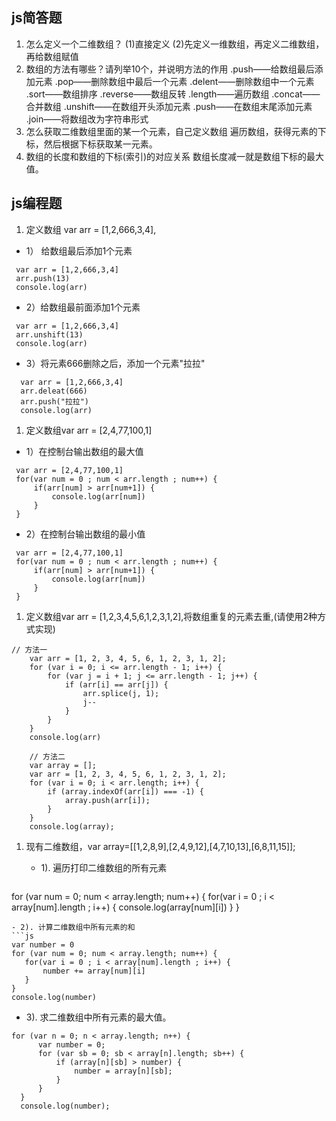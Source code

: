## js简答题
1. 怎么定义一个二维数组？ (1)直接定义 (2)先定义一维数组，再定义二维数组，再给数组赋值
2. 数组的方法有哪些？请列举10个，并说明方法的作用 .push——给数组最后添加元素 .pop——删除数组中最后一个元素 .delent——删除数组中一个元素 .sort——数组排序 .reverse——数组反转 .length——遍历数组 .concat——合并数组 .unshift——在数组开头添加元素 .push——在数组末尾添加元素 .join——将数组改为字符串形式
3. 怎么获取二维数组里面的某一个元素，自己定义数组 遍历数组，获得元素的下标，然后根据下标获取某一元素。
4. 数组的长度和数组的下标(索引)的对应关系 数组长度减一就是数组下标的最大值。



## js编程题

1. 定义数组 var arr = [1,2,666,3,4],

- 1） 给数组最后添加1个元素

```
 var arr = [1,2,666,3,4]
 arr.push(13)
 console.log(arr)
```

- 2）给数组最前面添加1个元素

```
 var arr = [1,2,666,3,4]
 arr.unshift(13)
 console.log(arr)
```

- 3）将元素666删除之后，添加一个元素"拉拉"

```
  var arr = [1,2,666,3,4]
  arr.deleat(666)
  arr.push("拉拉")
  console.log(arr)
```

1. 定义数组var arr = [2,4,77,100,1]

- 1）在控制台输出数组的最大值

```
 var arr = [2,4,77,100,1]
 for(var num = 0 ; num < arr.length ; num++) {
     if(arr[num] > arr[num+1]) {
         console.log(arr[num])
     }
 }
```

- 2）在控制台输出数组的最小值

```
 var arr = [2,4,77,100,1]
 for(var num = 0 ; num < arr.length ; num++) {
     if(arr[num] > arr[num+1]) {
         console.log(arr[num])
     }
 }
```

1. 定义数组var arr = [1,2,3,4,5,6,1,2,3,1,2],将数组重复的元素去重,(请使用2种方式实现)

```
// 方法一
    var arr = [1, 2, 3, 4, 5, 6, 1, 2, 3, 1, 2];
    for (var i = 0; i <= arr.length - 1; i++) {
        for (var j = i + 1; j <= arr.length - 1; j++) {
            if (arr[i] == arr[j]) {
                arr.splice(j, 1);
                j--
            }
        }
    }
    console.log(arr)

    // 方法二
    var array = [];
    var arr = [1, 2, 3, 4, 5, 6, 1, 2, 3, 1, 2];
    for (var i = 0; i < arr.length; i++) {
        if (array.indexOf(arr[i]) === -1) {
            array.push(arr[i]);
        }
    }
    console.log(array);
```

1. 现有二维数组，var array=[[1,2,8,9],[2,4,9,12],[4,7,10,13],[6,8,11,15]];

   - 1). 遍历打印二维数组的所有元素

   ```
   
   ```

for (var num = 0; num < array.length; num++) { for(var i = 0 ; i < array[num].length ; i++) { console.log(array[num][i]) } }

```
- 2). 计算二维数组中所有元素的和
​```js
var number = 0
for (var num = 0; num < array.length; num++) {
   for(var i = 0 ; i < array[num].length ; i++) {
       number += array[num][i]
   }
}
console.log(number)
```

- 3). 求二维数组中所有元素的最大值。

```
for (var n = 0; n < array.length; n++) {
      var number = 0;
      for (var sb = 0; sb < array[n].length; sb++) {
          if (array[n][sb] > number) {
              number = array[n][sb];
          }
      }
  }
  console.log(number);
```

  ```js


  ```